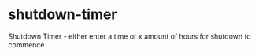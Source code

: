 # shutdown-timer
Shutdown Timer - either enter a time or x amount of hours for shutdown to commence
